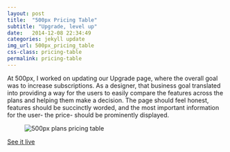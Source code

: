 ```yaml
---
layout: post
title:  "500px Pricing Table"
subtitle: "Upgrade, level up"
date:   2014-12-08 22:34:49
categories: jekyll update
img_url: 500px_pricing_table
css-class: pricing-table
permalink: pricing-table
---
```

<section>
  <p>
   At 500px, I worked on updating our Upgrade page, where the overall goal was to increase subscriptions. As a designer, that business goal translated into providing a way for the users to easily compare the features across the plans and helping them make a decision. The page should feel honest, features should be succinctly worded, and the most important information for the user- the price- should be prominently displayed.
  </p>
</section>

<figure>
  <img src="{{'/img/500px_pricing_table_fullpage.png' | prepend: site.baseurl}}" alt="500px plans pricing table">
</figure>

<div class="CTA">
  <a href="https://500px.com/upgrade" target='_blank'>See it live</a>
</div>